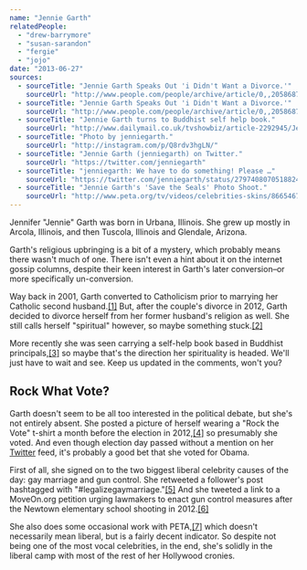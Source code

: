 ```yaml
---
name: "Jennie Garth"
relatedPeople:
  - "drew-barrymore"
  - "susan-sarandon"
  - "fergie"
  - "jojo"
date: "2013-06-27"
sources:
  - sourceTitle: "Jennie Garth Speaks Out 'i Didn't Want a Divorce.'"
    sourceUrl: "http://www.people.com/people/archive/article/0,,20586873,00.html"
  - sourceTitle: "Jennie Garth Speaks Out 'i Didn't Want a Divorce.'"
    sourceUrl: "http://www.people.com/people/archive/article/0,,20586873,00.html"
  - sourceTitle: "Jennie Garth turns to Buddhist self help book."
    sourceUrl: "http://www.dailymail.co.uk/tvshowbiz/article-2292945/Jennie-Garth-turns-Buddhist-self-help-book--seen-new-rocker-boyfriend-weeks.html"
  - sourceTitle: "Photo by jenniegarth."
    sourceUrl: "http://instagram.com/p/Q8rdv3hgLN/"
  - sourceTitle: "Jennie Garth (jenniegarth) on Twitter."
    sourceUrl: "https://twitter.com/jenniegarth"
  - sourceTitle: "jenniegarth: We have to do something! Please …"
    sourceUrl: "https://twitter.com/jenniegarth/status/279740807051882496"
  - sourceTitle: "Jennie Garth's 'Save the Seals' Photo Shoot."
    sourceUrl: "http://www.peta.org/tv/videos/celebrities-skins/86654677001.aspx"
---
```


Jennifer "Jennie" Garth was born in Urbana, Illinois. She grew up mostly in Arcola, Illinois, and then Tuscola, Illinois and Glendale, Arizona.

Garth's religious upbringing is a bit of a mystery, which probably means there wasn't much of one. There isn't even a hint about it on the internet gossip columns, despite their keen interest in Garth's later conversion–or more specifically un-conversion.

Way back in 2001, Garth converted to Catholicism prior to marrying her Catholic second husband.<a class="source-citation" href="http://www.people.com/people/archive/article/0,,20586873,00.html" title="Jennie Garth Speaks Out &apos;i Didn&apos;t Want a Divorce.&apos;">[1]</a> But, after the couple's divorce in 2012, Garth decided to divorce herself from her former husband's religion as well. She still calls herself "spiritual" however, so maybe something stuck.<a class="source-citation" href="http://www.people.com/people/archive/article/0,,20586873,00.html" title="Jennie Garth Speaks Out &apos;i Didn&apos;t Want a Divorce.&apos;">[2]</a>

More recently she was seen carrying a self-help book based in Buddhist principals,<a class="source-citation" href="http://www.dailymail.co.uk/tvshowbiz/article-2292945/Jennie-Garth-turns-Buddhist-self-help-book--seen-new-rocker-boyfriend-weeks.html" title="Jennie Garth turns to Buddhist self help book.">[3]</a> so maybe that's the direction her spirituality is headed. We'll just have to wait and see. Keep us updated in the comments, won't you?


## Rock What Vote?

Garth doesn't seem to be all too interested in the political debate, but she's not entirely absent. She posted a picture of herself wearing a "Rock the Vote" t-shirt a month before the election in 2012,<a class="source-citation" href="http://instagram.com/p/Q8rdv3hgLN/" title="Photo by jenniegarth.">[4]</a> so presumably she voted. And even though election day passed without a mention on her [Twitter](https://twitter.com/jenniegarth) feed, it's probably a good bet that she voted for Obama.

First of all, she signed on to the two biggest liberal celebrity causes of the day: gay marriage and gun control. She retweeted a follower's post hashtagged with "#legalizegaymarriage."<a class="source-citation" href="https://twitter.com/jenniegarth" title="Jennie Garth (jenniegarth) on Twitter.">[5]</a> And she tweeted a link to a MoveOn.org petition urging lawmakers to enact gun control measures after the Newtown elementary school shooting in 2012.<a class="source-citation" href="https://twitter.com/jenniegarth/status/279740807051882496" title="jenniegarth: We have to do something! Please …">[6]</a>

She also does some occasional work with PETA,<a class="source-citation" href="http://www.peta.org/tv/videos/celebrities-skins/86654677001.aspx" title="Jennie Garth&apos;s &apos;Save the Seals&apos; Photo Shoot.">[7]</a> which doesn't necessarily mean liberal, but is a fairly decent indicator. So despite not being one of the most vocal celebrities, in the end, she's solidly in the liberal camp with most of the rest of her Hollywood cronies.